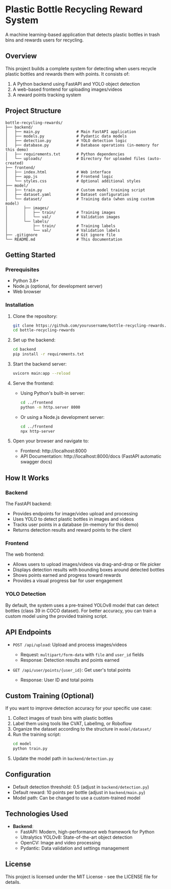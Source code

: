 # Plastic Bottle Recycling Reward System

A machine learning-based application that detects plastic bottles in trash bins and rewards users for recycling.

## Overview

This project builds a complete system for detecting when users recycle plastic bottles and rewards them with points. It consists of:

1. A Python backend using FastAPI and YOLO object detection
2. A web-based frontend for uploading images/videos
3. A reward points tracking system

## Project Structure

```
bottle-recycling-rewards/
├── backend/
│   ├── main.py                # Main FastAPI application
│   ├── models.py              # Pydantic data models
│   ├── detection.py           # YOLO detection logic
│   ├── database.py            # Database operations (in-memory for this demo)
│   ├── requirements.txt       # Python dependencies
│   └── uploads/               # Directory for uploaded files (auto-created)
├── frontend/
│   ├── index.html             # Web interface
│   ├── app.js                 # Frontend logic
│   └── styles.css             # Optional additional styles
├── model/
│   ├── train.py               # Custom model training script
│   ├── dataset.yaml           # Dataset configuration
│   └── dataset/               # Training data (when using custom model)
│       ├── images/
│       │   ├── train/         # Training images
│       │   └── val/           # Validation images
│       └── labels/
│           ├── train/         # Training labels
│           └── val/           # Validation labels
├── .gitignore                 # Git ignore file
└── README.md                  # This documentation
```

## Getting Started

### Prerequisites

- Python 3.8+
- Node.js (optional, for development server)
- Web browser

### Installation

1. Clone the repository:
   ```bash
   git clone https://github.com/yourusername/bottle-recycling-rewards.git
   cd bottle-recycling-rewards
   ```

2. Set up the backend:
   ```bash
   cd backend
   pip install -r requirements.txt
   ```

3. Start the backend server:
   ```bash
   uvicorn main:app --reload
   ```

4. Serve the frontend:
   - Using Python's built-in server:
     ```bash
     cd ../frontend
     python -m http.server 8000
     ```
   - Or using a Node.js development server:
     ```bash
     cd ../frontend
     npx http-server
     ```

5. Open your browser and navigate to:
   - Frontend: http://localhost:8000
   - API Documentation: http://localhost:8000/docs (FastAPI automatic swagger docs)

## How It Works

### Backend

The FastAPI backend:
- Provides endpoints for image/video upload and processing
- Uses YOLO to detect plastic bottles in images and videos
- Tracks user points in a database (in-memory for this demo)
- Returns detection results and reward points to the client

### Frontend

The web frontend:
- Allows users to upload images/videos via drag-and-drop or file picker
- Displays detection results with bounding boxes around detected bottles
- Shows points earned and progress toward rewards
- Provides a visual progress bar for user engagement

### YOLO Detection

By default, the system uses a pre-trained YOLOv8 model that can detect bottles (class 39 in COCO dataset). For better accuracy, you can train a custom model using the provided training script.

## API Endpoints

- `POST /api/upload`: Upload and process images/videos
  - Request: `multipart/form-data` with `file` and `user_id` fields
  - Response: Detection results and points earned

- `GET /api/user/points/{user_id}`: Get user's total points
  - Response: User ID and total points

## Custom Training (Optional)

If you want to improve detection accuracy for your specific use case:

1. Collect images of trash bins with plastic bottles
2. Label them using tools like CVAT, LabelImg, or Roboflow
3. Organize the dataset according to the structure in `model/dataset/`
4. Run the training script:
   ```bash
   cd model
   python train.py
   ```
5. Update the model path in `backend/detection.py`

## Configuration

- Default detection threshold: 0.5 (adjust in `backend/detection.py`)
- Default reward: 10 points per bottle (adjust in `backend/main.py`)
- Model path: Can be changed to use a custom-trained model

## Technologies Used

- **Backend**:
  - FastAPI: Modern, high-performance web framework for Python
  - Ultralytics YOLOv8: State-of-the-art object detection
  - OpenCV: Image and video processing
  - Pydantic: Data validation and settings management

## License

This project is licensed under the MIT License - see the LICENSE file for details.